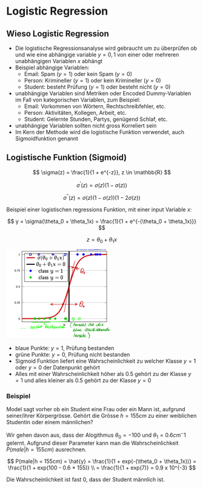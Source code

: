 # Logistic Regression

## Wieso Logistic Regression

- Die logistische Regressionsanalyse wird gebraucht um zu überprüfen ob und wie eine abhängige variable $y = {0, 1}$ von einer oder mehreren unabhängigen Variablen $x$ abhängt
- Beispiel abhängige Variablen:
  - Email: Spam ($y = 1$) oder kein Spam ($y = 0$)
  - Person: Krimineller ($y = 1$) oder kein Krimineller ($y = 0$)
  - Student: besteht Prüfung ($y = 1$) oder besteht nicht ($y = 0$)
- unabhängige Variablen sind Metriken oder Encoded Dummy-Variablen im Fall von kategorischen Variablen, zum Beispiel:
  - Email: Vorkommen von Wörtern, Rechtschreibfehler, etc.
  - Person: Aktivitäten, Kollegen, Arbeit, etc.
  - Student: Gelernte Stunden, Partys, genügend Schlaf, etc.
- unabhängige Variablen sollten nicht gross Korreliert sein
- Im Kern der Methode wird die logistische Funktion verwendet, auch Sigmoidfunktion genannt

## Logistische Funktion (Sigmoid)

$$ \sigma(z) = \frac{1}{1 + e^{-z}}, z \in \mathbb{R} $$

$$ \sigma^{\prime}(z) = \sigma(z)(1 - \sigma(z)) $$

$$ \sigma^{\prime\prime}(z) = \sigma(z)(1 - \sigma(z))(1 - 2\sigma(z)) $$

Beispiel einer logistischen regressions Funktion, mit einer input Variable $x$:

$$ y = \sigma(\theta_0 + \theta_1x) = \frac{1}{1 + e^{-(\theta_0 + \theta_1x)}} $$

$$ z = \theta_0 + \theta_1x $$

![Sigmoid Funktion](images/sigmoid_funktion.png)

- blaue Punkte: $y = 1$, Prüfung bestanden
- grüne Punkte: $y = 0$, Prüfung nicht bestanden
- Sigmoid Funktion liefert eine Wahrscheinlichkeit zu welcher Klasse $y = 1$ oder $y = 0$ der Datenpunkt gehört
- Alles mit einer Wahrscheinlichkeit höher als 0.5 gehört zu der Klasse $y = 1$ und alles kleiner als 0.5 gehört zu der Klasse $y = 0$

### Beispiel

Model sagt vorher ob ein Student eine Frau oder ein Mann ist, aufgrund seiner/ihrer Körpergrösse. Gehört die Grösse $h = 155cm$ zu einer weiblichen Studentin oder einem männlichen?

Wir gehen davon aus, dass der Alogithmus $\theta_0 = -100$ und $\theta_1 = 0.6cm^-1$ gelernt. Aufgrund dieser Parameter kann man die Wahrscheinlichkeit $P(male|h = 155cm)$ ausrechnen.

$$ 
    P(male|h = 155cm) = \hat{y} = \frac{1}{1 + exp(-(\theta_0 + \theta_1x))} = \frac{1}{1 + exp(100 - 0.6 * 155)} \\
    = \frac{1}{1 + exp(7)} = 0.9 x 10^{-3}
$$

Die Wahrscheinlichkeit ist fast 0, dass der Student männlich ist.